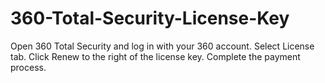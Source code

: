 # 360-Total-Security-License-Key
Open 360 Total Security and log in with your 360 account. Select License tab. Click Renew to the right of the license key. Complete the payment process.
